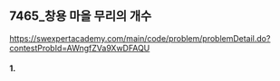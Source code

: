 ## 7465_창용 마을 무리의 개수

https://swexpertacademy.com/main/code/problem/problemDetail.do?contestProbId=AWngfZVa9XwDFAQU
#### 1. 


```python

